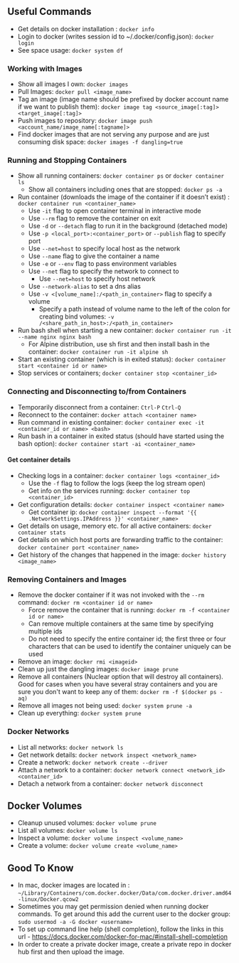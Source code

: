 ## Useful Commands
- Get details on docker installation : `docker info`
- Login to docker (writes session id to ~/.docker/config.json): `docker login`
- See space usage: `docker system df`

### Working with Images
- Show all images I own: `docker images`
- Pull Images: `docker pull <image_name>`
- Tag an image (image name should be prefixed by docker account name if we want to publish them): `docker image tag <source_image[:tag]> <target_image[:tag]>`
- Push images to repository: `docker image push <account_name/image_name[:tagname]>`
- Find docker images that are not serving any purpose and are just consuming disk space: `docker images -f dangling=true`

### Running and Stopping Containers
- Show all running containers: `docker container ps` or `docker container ls`
    - Show all containers including ones that are stopped: `docker ps -a`
- Run container (downloads the image of the container if it doesn’t exist) : `docker container run <container_name>` 
    - Use `-it` flag to open container terminal in interactive mode
    - Use `--rm` flag to remove the container on exit
    - Use `-d` or `--detach` flag to run it in the background (detached mode)
    - Use `-p <local_port>:<container_port>` or `--publish` flag to specify port
    - Use `--net=host` to specify local host as the network
    - Use `--name` flag to give the container a name
    - Use `-e` or `--env` flag to pass environment variables
    - Use `--net` flag to specify the network to connect to
        - Use `--net=host` to specify host network
    - Use `--network-alias` to set a dns alias
    - Use `-v <[volume_name]:/<path_in_container>` flag to specify a volume
        - Specify a path instead of volume name to the left of the colon for creating bind volumes: `-v /<share_path_in_host>:/<path_in_container>`
- Run bash shell when starting a new container: `docker container run -it --name nginx nginx bash`
    - For Alpine distribution, use sh first and then install bash in the container: `docker container run -it alpine sh`
- Start an existing container (which is in exited status): `docker container start <container id or name>`
- Stop services or containers; `docker container stop <container_id>`

### Connecting and Disconnecting to/from Containers
- Temporarily disconnect from a container: `Ctrl-P` `Ctrl-Q`
- Reconnect to the container: `docker attach <container name>`
- Run command in existing container: `docker container exec -it <container_id or name> <bash>`
- Run bash in a container in exited status (should have started using the bash option): `docker container start -ai <container_name>`

#### Get container details
- Checking logs in a container: `docker container logs <container_id>`
    - Use the `-f` flag to follow the logs (keep the log stream open)
    - Get info on the services running: `docker container top <container_id>`
- Get configuration details: `docker container inspect <container name>`
    - Get container ip: `docker container inspect --format '{{ .NetworkSettings.IPAddress }}' <container_name>`
- Get details on usage, memory etc. for all active containers: `docker container stats`
- Get details on which host ports are forwarding traffic to the container: `docker container port <container_name>`
- Get history of the changes that happened in the image: `docker history <image_name>`

### Removing Containers and Images
- Remove the docker container if it was not invoked with the `--rm` command: `docker rm <container id or name>`
    - Force remove the container that is running: `docker rm -f <container id or name>`
    - Can remove multiple containers at the same time by specifying multiple ids
    - Do not need to specify the entire container id; the first three or four characters that can be used to identify the container uniquely can be used
- Remove an image: `docker rmi <imageid>`
- Clean up just the dangling images: `docker image prune`
- Remove all containers (Nuclear option that will destroy all containers). Good for cases when you have several stray containers and you are sure you don't want to keep any of them: `docker rm -f $(docker ps -aq)`
- Remove all images not being used: `docker system prune -a`
- Clean up everything: `docker system prune`

### Docker Networks
- List all networks: `docker network ls`
- Get network details: `docker network inspect <network_name>`
- Create a network: `docker network create --driver`
- Attach a network to a container: `docker network connect <network_id> <container_id>`
- Detach a network from a container: `docker network disconnect`

## Docker Volumes
- Cleanup unused volumes: `docker volume prune`
- List all volumes: `docker volume ls`
- Inspect a volume: `docker volume inspect <volume_name>`
- Create a volume: `docker volume create <volume_name>`

## Good To Know
- In mac, docker images are located in : `~/Library/Containers/com.docker.docker/Data/com.docker.driver.amd64-linux/Docker.qcow2`
- Sometimes you may get permission denied when running docker commands. To get around this add the current user to the docker group:
`sudo usermod -a -G docker <username>`
- To set up command line help (shell completion), follow the links in this url - https://docs.docker.com/docker-for-mac/#install-shell-completion
- In order to create a private docker image, create a private repo in docker hub first and then upload the image.